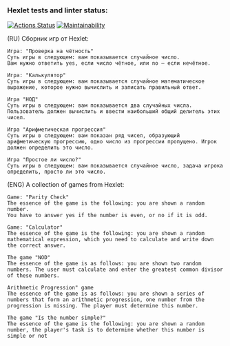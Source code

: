 ### Hexlet tests and linter status:
[![Actions Status](https://github.com/3azil/frontend-project-44/actions/workflows/hexlet-check.yml/badge.svg)](https://github.com/3azil/frontend-project-44/actions)
[![Maintainability](https://api.codeclimate.com/v1/badges/14167c4fb92189ddd506/maintainability)](https://codeclimate.com/github/3azil/frontend-project-44/maintainability)

(RU)
Сборник игр от Hexlet:

    Игра: "Проверка на чётность"
    Суть игры в следующем: вам показывается случайное число.
    Вам нужно ответить yes, если число чётное, или no — если нечётное.

    Игра: "Калькулятор"
    Суть игры в следующем: вам показывается случайное математическое выражение, которое нужно вычислить и записать правильный ответ.

    Игра "НОД"
    Суть игры в следующем: вам показывается два случайных числа. Пользователь должен вычислить и ввести наибольший общий делитель этих чисел.

    Игра "Арифметическая прогрессия"
    Суть игры в следующем: вам показан ряд чисел, образующий арифметическую прогрессию, одно число из прогрессии пропущено. Игрок должен определить это число.

    Игра "Простое ли число?"
    Суть игры в следующем: вам показывается случайное число, задача игрока определить, просто ли это число.

(ENG)
A collection of games from Hexlet:

    Game: "Parity Check"
    The essence of the game is the following: you are shown a random number.
    You have to answer yes if the number is even, or no if it is odd.

    Game: "Calculator"
    The essence of the game is the following: you are shown a random mathematical expression, which you need to calculate and write down the correct answer.

    The game "NOD"
    The essence of the game is as follows: you are shown two random numbers. The user must calculate and enter the greatest common divisor of these numbers.

    Arithmetic Progression" game
    The essence of the game is as follows: you are shown a series of numbers that form an arithmetic progression, one number from the progression is missing. The player must determine this number.

    The game "Is the number simple?"
    The essence of the game is the following: you are shown a random number, the player's task is to determine whether this number is simple or not


